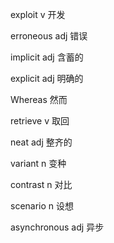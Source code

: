 exploit v 开发

erroneous adj 错误

implicit adj 含蓄的


explicit adj 明确的

Whereas 然而

retrieve v 取回

neat adj 整齐的

variant n 变种

contrast n 对比

scenario n 设想

asynchronous adj 异步
